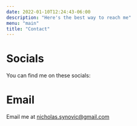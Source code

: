 ```yaml
---
date: 2022-01-10T12:24:43-06:00
description: "Here's the best way to reach me"
menu: "main"
title: "Contact"
---
```


# Socials

You can find me on these socials:

# Email

Email me at [nicholas.synovic@gmail.com](mailto:nicholas.synovic@gmail.com)
